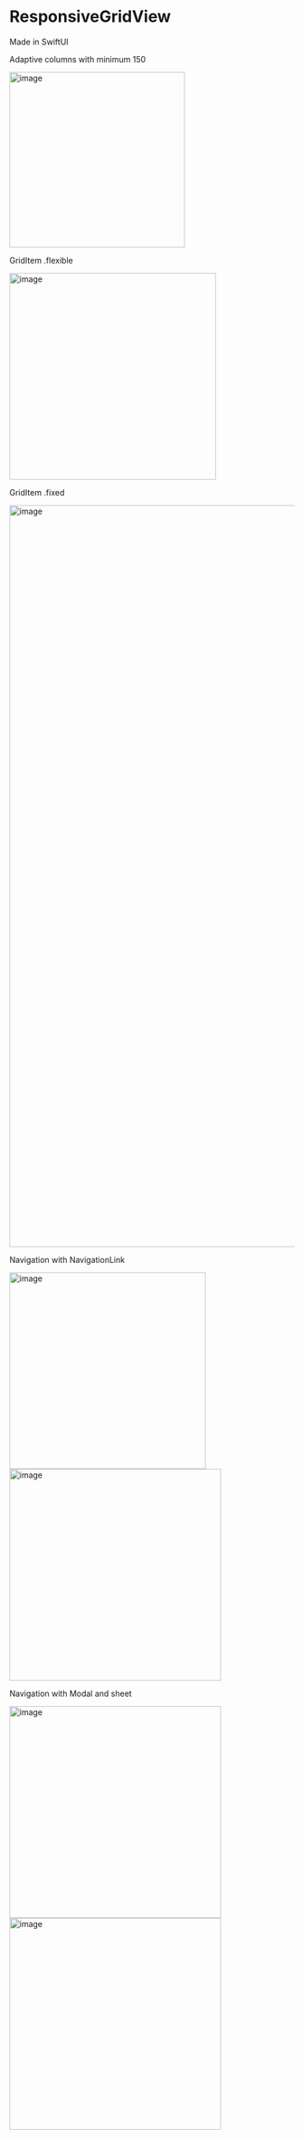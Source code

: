 # ResponsiveGridView
Made in SwiftUI

Adaptive columns with minimum 150

<img width="310" alt="image" src="https://github.com/marcoalonso/ResponsiveGridView/assets/49013250/d9cdab31-9a88-4ed3-9a5e-36506db42441">

GridItem .flexible 

<img width="365" alt="image" src="https://github.com/marcoalonso/ResponsiveGridView/assets/49013250/a170e7a5-c4c6-4d2d-8842-164636c0a499">

GridItem .fixed

<img width="1310" alt="image" src="https://github.com/marcoalonso/ResponsiveGridView/assets/49013250/3ce279d0-494c-4a8c-8907-793f28f9548e">

Navigation with NavigationLink

<img width="347" alt="image" src="https://github.com/marcoalonso/ResponsiveGridView/assets/49013250/0fd6fcee-716b-401e-b8dd-eb3cdec25910">

<img width="374" alt="image" src="https://github.com/marcoalonso/ResponsiveGridView/assets/49013250/ab0c9e74-76a6-4825-bafb-289acdc758ed">

Navigation with Modal and sheet

<img width="374" alt="image" src="https://github.com/marcoalonso/ResponsiveGridView/assets/49013250/197bcc4e-a915-4a02-8b58-d1414fa6a499">
<img width="374" alt="image" src="https://github.com/marcoalonso/ResponsiveGridView/assets/49013250/9cd74e56-2e51-43a9-9242-b027ca4a5da7">

